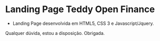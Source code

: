 # Landing Page Teddy Open Finance

- Landing Page desenvolvida em HTML5, CSS 3 e Javascript/Jquery.

Qualquer dúvida, estou a disposição.
Obrigada.
